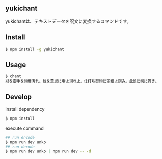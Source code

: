 yukichant
---
yukichantは、テキストデータを呪文に変換するコマンドです。

## Install

```bash
$ npm install -g yukichant
```

## Usage

```bash
$ chant
冠を御手を絢爛汚れ。我を意思に雫よ現れよ。仕打ち契約に羽根よ刻み。此処に剣に貫き。
```

## Develop

install dependency
```bash
$ npm install
```

execute command
```bash
## run encode
$ npm run dev unko
## run decode
$ npm run dev unko | npm run dev -- -d
```


